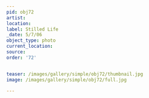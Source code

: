 ```yaml
---
pid: obj72
artist: 
location: 
label: Stilled Life
_date: 5/7/06
object_type: photo
current_location: 
source: 
order: '72'


teaser: /images/gallery/simple/obj72/thumbnail.jpg
image: /images/gallery/simple/obj72/full.jpg
 
---
```

